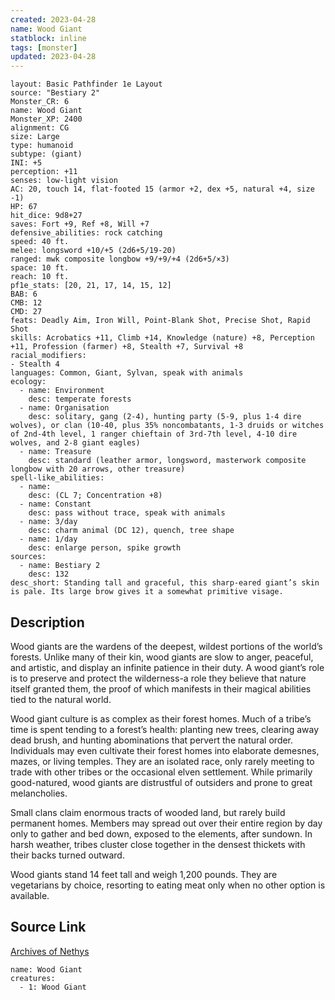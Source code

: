 ```yaml
---
created: 2023-04-28
name: Wood Giant
statblock: inline
tags: [monster]
updated: 2023-04-28
---
```

```statblock
layout: Basic Pathfinder 1e Layout
source: "Bestiary 2"
Monster_CR: 6
name: Wood Giant
Monster_XP: 2400
alignment: CG
size: Large
type: humanoid
subtype: (giant)
INI: +5
perception: +11
senses: low-light vision
AC: 20, touch 14, flat-footed 15 (armor +2, dex +5, natural +4, size -1)
HP: 67
hit_dice: 9d8+27
saves: Fort +9, Ref +8, Will +7
defensive_abilities: rock catching
speed: 40 ft.
melee: longsword +10/+5 (2d6+5/19-20)
ranged: mwk composite longbow +9/+9/+4 (2d6+5/×3)
space: 10 ft.
reach: 10 ft.
pf1e_stats: [20, 21, 17, 14, 15, 12]
BAB: 6
CMB: 12
CMD: 27
feats: Deadly Aim, Iron Will, Point-Blank Shot, Precise Shot, Rapid Shot
skills: Acrobatics +11, Climb +14, Knowledge (nature) +8, Perception +11, Profession (farmer) +8, Stealth +7, Survival +8
racial_modifiers:
- Stealth 4
languages: Common, Giant, Sylvan, speak with animals
ecology:
  - name: Environment
    desc: temperate forests
  - name: Organisation
    desc: solitary, gang (2-4), hunting party (5-9, plus 1-4 dire wolves), or clan (10-40, plus 35% noncombatants, 1-3 druids or witches of 2nd-4th level, 1 ranger chieftain of 3rd-7th level, 4-10 dire wolves, and 2-8 giant eagles)
  - name: Treasure
    desc: standard (leather armor, longsword, masterwork composite longbow with 20 arrows, other treasure)
spell-like_abilities:
  - name:
    desc: (CL 7; Concentration +8)
  - name: Constant
    desc: pass without trace, speak with animals
  - name: 3/day
    desc: charm animal (DC 12), quench, tree shape
  - name: 1/day
    desc: enlarge person, spike growth
sources:
  - name: Bestiary 2
    desc: 132
desc_short: Standing tall and graceful, this sharp-eared giant’s skin is pale. Its large brow gives it a somewhat primitive visage.
```
## Description
Wood giants are the wardens of the deepest, wildest portions of the world’s forests. Unlike many of their kin, wood giants are slow to anger, peaceful, and artistic, and display an infinite patience in their duty. A wood giant’s role is to preserve and protect the wilderness-a role they believe that nature itself granted them, the proof of which manifests in their magical abilities tied to the natural world.

Wood giant culture is as complex as their forest homes. Much of a tribe’s time is spent tending to a forest’s health: planting new trees, clearing away dead brush, and hunting abominations that pervert the natural order. Individuals may even cultivate their forest homes into elaborate demesnes, mazes, or living temples. They are an isolated race, only rarely meeting to trade with other tribes or the occasional elven settlement. While primarily good-natured, wood giants are distrustful of outsiders and prone to great melancholies.

Small clans claim enormous tracts of wooded land, but rarely build permanent homes. Members may spread out over their entire region by day only to gather and bed down, exposed to the elements, after sundown. In harsh weather, tribes cluster close together in the densest thickets with their backs turned outward.

Wood giants stand 14 feet tall and weigh 1,200 pounds. They are vegetarians by choice, resorting to eating meat only when no other option is available.
## Source Link
[Archives of Nethys](https://aonprd.com/MonsterDisplay.aspx?ItemName=Wood%20Giant)
```encounter-table
name: Wood Giant
creatures:
  - 1: Wood Giant
```
